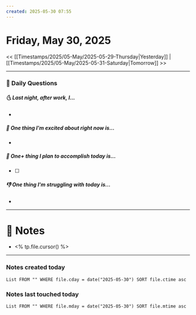 ```yaml
---
created: 2025-05-30 07:55
---
```

# Friday, May 30, 2025

<< [[Timestamps/2025/05-May/2025-05-29-Thursday|Yesterday]] | [[Timestamps/2025/05-May/2025-05-31-Saturday|Tomorrow]] >>

---
### 📅 Daily Questions
##### 🌜 Last night, after work, I...
- 

##### 🙌 One thing I'm excited about right now is...
- 

##### 🚀 One+ thing I plan to accomplish today is...
- [ ] 

##### 👎 One thing I'm struggling with today is...
- 

---
# 📝 Notes
- <% tp.file.cursor() %>

---
### Notes created today
```dataview
List FROM "" WHERE file.cday = date("2025-05-30") SORT file.ctime asc
```

### Notes last touched today
```dataview
List FROM "" WHERE file.mday = date("2025-05-30") SORT file.mtime asc
```